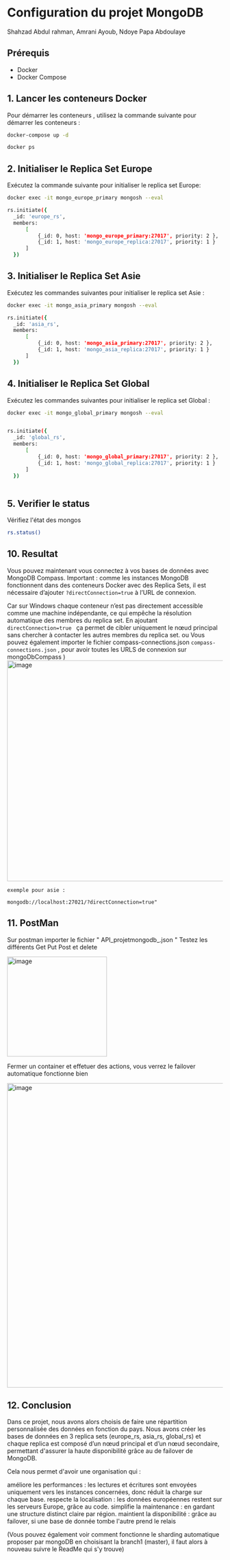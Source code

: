# Configuration du projet MongoDB 
Shahzad Abdul rahman, Amrani Ayoub, Ndoye Papa Abdoulaye
## Prérequis

- Docker
- Docker Compose

## 1. Lancer les conteneurs Docker

Pour démarrer les conteneurs , utilisez la commande suivante pour démarrer les conteneurs :

```bash
docker-compose up -d

docker ps
```


## 2. Initialiser le Replica Set Europe

Exécutez la commande suivante pour initialiser le replica set Europe:
```bash
docker exec -it mongo_europe_primary mongosh --eval 
```
```bash
rs.initiate({
  _id: 'europe_rs', 
  members: 
      [
          {_id: 0, host: 'mongo_europe_primary:27017', priority: 2 }, 
          {_id: 1, host: 'mongo_europe_replica:27017', priority: 1 }
      ]
  })
```

## 3. Initialiser le Replica Set Asie

Exécutez les commandes suivantes pour initialiser le replica set Asie :
```bash
docker exec -it mongo_asia_primary mongosh --eval
```
```bash
rs.initiate({
  _id: 'asia_rs', 
  members: 
      [
          {_id: 0, host: 'mongo_asia_primary:27017', priority: 2 }, 
          {_id: 1, host: 'mongo_asia_replica:27017', priority: 1 }
      ]
  })
```

## 4. Initialiser le Replica Set Global

Exécutez les commandes suivantes pour initialiser le replica set Global :
```bash
docker exec -it mongo_global_primary mongosh --eval
```
```bash

rs.initiate({
  _id: 'global_rs', 
  members: 
      [
          {_id: 0, host: 'mongo_global_primary:27017', priority: 2 }, 
          {_id: 1, host: 'mongo_global_replica:27017', priority: 1 }
      ]
  })
  
```

## 5. Verifier le status
Vérifiez l'état des mongos 
```bash
rs.status()
```

## 10. Resultat
Vous pouvez maintenant vous connectez à vos bases de données avec MongoDB Compass.
Important : comme les instances MongoDB fonctionnent dans des conteneurs Docker avec des Replica Sets, il est nécessaire d’ajouter ``` ?directConnection=true ``` à l’URL de connexion.

Car sur Windows chaque conteneur n’est pas directement accessible comme une machine indépendante, ce qui empêche la résolution automatique des membres du replica set. 
En ajoutant ```directConnection=true ``` ça permet de cibler uniquement le nœud principal sans chercher à contacter les autres membres du replica set.
ou
Vous pouvez également importer le fichier compass-connections.json  ``` compass-connections.json ``` , pour avoir toutes les URLS de connexion sur mongoDbCompass  )
<img width="515" alt="image" src="https://github.com/user-attachments/assets/fd3ca0e6-4568-4ed1-b597-df1dc4fc64c7" />

```
exemple pour asie : 

mongodb://localhost:27021/?directConnection=true"
```

## 11. PostMan
Sur postman importer le fichier " API_projetmongodb_.json "
Testez les différents Get Put Post et delete

<img width="233" alt="image" src="https://github.com/user-attachments/assets/ea6c65f0-f01c-43fa-8311-b3e792e297af" />

Fermer un container et effetuer des actions, vous verrez le failover automatique fonctionne bien 

<img width="710" alt="image" src="https://github.com/user-attachments/assets/9b6cd2c1-1e2c-40ce-a677-6205a86c49ff" />


## 12. Conclusion 

Dans ce projet, nous avons alors choisis de faire une répartition personnalisée des données en fonction du pays.
Nous avons créer les bases de données en 3 replica sets (europe_rs, asia_rs, global_rs) et chaque replica est composé d’un nœud principal et d’un nœud secondaire, permettant d'assurer la haute disponibilité grâce au de failover de MongoDB.

Cela nous permet d'avoir une organisation qui :

améliore les performances : les lectures et écritures sont envoyées uniquement vers les instances concernées, donc réduit la charge sur chaque base.
respecte la localisation : les données européennes restent sur les serveurs Europe, grâce au code.
simplifie la maintenance : en gardant une structure distinct claire par région.
maintient la disponibilité : grâce au failover, si une base de donnée tombe l'autre prend le relais

(Vous pouvez également voir comment fonctionne le sharding automatique proposer par mongoDB en choisisant la branch1 (master), il faut alors à nouveau suivre le ReadMe qui s'y trouve) 
